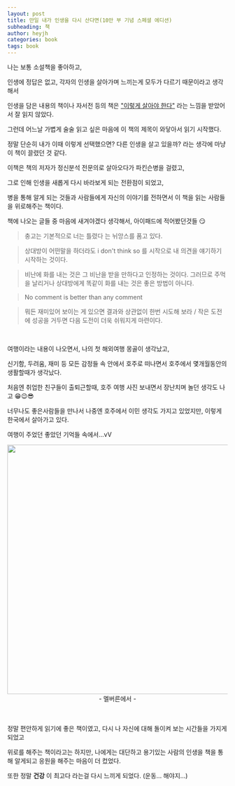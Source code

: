 ```yaml
---
layout: post
title: 만일 내가 인생을 다시 산다면(10만 부 기념 스페셜 에디션)
subheading: 책
author: heyjh
categories: book
tags: book
---
```


나는 보통 소설책을 좋아하고, <br>

인생에 정답은 없고, 각자의 인생을 살아가며 느끼는게 모두가 다르기 때문이라고 생각해서 <br>

인생을 담은 내용의 책이나 자서전 등의 책은 <u>"이렇게 살아야 한다"</u> 라는 느낌을 받았어서 잘 읽지 않았다. <br>

그런데 어느날 가볍게 술술 읽고 싶은 마음에 이 책의 제목이 와닿아서 읽기 시작했다. <br>

정말 단순히 내가 이때 이렇게 선택했으면? 다른 인생을 살고 있을까? 라는 생각에 마냥 이 책이 끌렸던 것 같다.<br>


이책은 책의 저자가 정신분석 전문의로 살아오다가 파킨슨병을 걸렸고, <br>

그로 인해 인생을 새롭게 다시 바라보게 되는 전환점이 되었고, <br>

병을 통해 알게 되는 것들과 사람들에게 자신의 이야기를 전하면서 이 책을 읽는 사람들을 위로해주는 책이다. <br>


책에 나오는 글들 중 마음에 새겨야겠다 생각해서, 아이패드에 적어봤던것들 😏

> 충고는 기본적으로 너는 틀렸다 는 뉘앙스를 품고 있다. 

> 상대방이 어떤말을 하더라도 i don't think so 를 시작으로 내 의견을 얘기하기 시작하는 것이다. 

> 비난에 화를 내는 것은 그 비난을 받을 만하다고 인정하는 것이다. 그러므로 주먹을 날리거나 상대방에게 똑같이 화를 내는 것은 좋은 방법이 아니다. 

> No comment is better than any comment

> 뭐든 재미있어 보이는 게 있으면 결과와 상관없이 한번 시도해 보라 / 작은 도전에 성공을 거두면 다음 도전이 더욱 쉬워지게 마련이다. 

<br>

여행이라는 내용이 나오면서, 나의 첫 해외여행 몽골이 생각났고,<br>

신기함, 두려움, 재미 등 모든 감정들 속 안에서 호주로 떠나면서 호주에서 몇개월동안의 생활할때가 생각났다. <br>

처음엔 취업한 친구들이 출퇴근할때, 호주 여행 사진 보내면서 장난치며 놀던 생각도 나고 😁😉😎 <br>

너무나도 좋은사람들을 만나서 나중엔 호주에서 이민 생각도 가지고 있었지만, 이렇게 한국에서 살아가고 있다. <br>

여행이 주었던 좋았던 기억들 속에서...vV

<img src="https://user-images.githubusercontent.com/95572771/211204880-9dbca8e6-5d97-4c5a-993c-ac84927c1dc4.png" width="570" heigh="460">
<center> - 멜버른에서 - </center>


<br><br>
정말 편안하게 읽기에 좋은 책이였고, 다시 나 자신에 대해 돌이켜 보는 시간들을 가지게 되었고 

위로를 해주는 책이라고는 하지만, 나에게는 대단하고 용기있는 사람의 인생을 책을 통해 알게되고 응원을 해주는 마음이 더 컸었다.

또한 정말 **건강** 이 최고다 라는걸 다시 느끼게 되었다. (운동... 해야지...)

